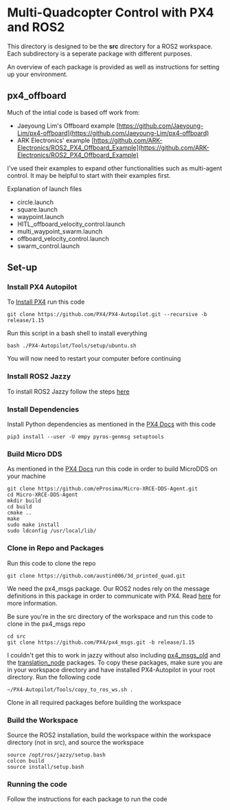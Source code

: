 # Multi-Quadcopter Control with PX4 and ROS2

This directory is designed to be the **src** directory for a ROS2 workspace. Each subdirectory is a seperate package with different purposes. 

An overview of each package is provided as well as instructions for setting up your environment.

## px4_offboard

Much of the intial code is based off work from: 
- Jaeyoung Lim's Offboard example [https://github.com/Jaeyoung-Lim/px4-offboard](https://github.com/Jaeyoung-Lim/px4-offboard)
- ARK Electronics' example [https://github.com/ARK-Electronics/ROS2_PX4_Offboard_Example](https://github.com/ARK-Electronics/ROS2_PX4_Offboard_Example)

I've used their examples to expand other functionalities such as multi-agent control. It may be helpful to start with their examples first.

Explanation of launch files

- circle.launch
- square.launch
- waypoint.launch
- HITL_offboard_velocity_control.launch
- multi_waypoint_swarm.launch
- offboard_velocity_control.launch
- swarm_control.launch

## Set-up

### Install PX4 Autopilot
To [Install PX4](https://docs.px4.io/main/en/dev_setup/dev_env_linux_ubuntu.html#simulation-and-nuttx-pixhawk-targets) run this code 
```
git clone https://github.com/PX4/PX4-Autopilot.git --recursive -b release/1.15
```

Run this script in a bash shell to install everything

```
bash ./PX4-Autopilot/Tools/setup/ubuntu.sh
```

You will now need to restart your computer before continuing

### Install ROS2 Jazzy
To install ROS2 Jazzy follow the steps [here](https://docs.ros.org/en/jazzy/Installation/Ubuntu-Install-Debians.html)

### Install Dependencies

Install Python dependencies as mentioned in the [PX4 Docs](https://docs.px4.io/main/en/ros/ros2_comm.html#install-ros-2) with this code

```
pip3 install --user -U empy pyros-genmsg setuptools
```

### Build Micro DDS
As mentioned in the [PX4 Docs](https://docs.px4.io/main/en/ros/ros2_comm.html#setup-micro-xrce-dds-agent-client) run this code in order to build MicroDDS on your machine

```
git clone https://github.com/eProsima/Micro-XRCE-DDS-Agent.git
cd Micro-XRCE-DDS-Agent
mkdir build
cd build
cmake ..
make
sudo make install
sudo ldconfig /usr/local/lib/
```

### Clone in Repo and Packages
Run this code to clone the repo

```
git clone https://github.com/austin006/3d_printed_quad.git
```

We need the px4_msgs package. Our ROS2 nodes rely on the message definitions in this package in order to communicate with PX4. Read [here](https://docs.px4.io/main/en/ros/ros2_comm.html#overview:~:text=ROS%202%20applications,different%20PX4%20releases) for more information.

Be sure you're in the src directory of the workspace and run this code to clone in the px4_msgs repo

```
cd src
git clone https://github.com/PX4/px4_msgs.git -b release/1.15
```

I couldn't get this to work in jazzy without also including [px4_msgs_old](https://docs.px4.io/main/en/middleware/uorb.html#message-versioning) and the [translation_node](https://docs.px4.io/main/en/ros2/px4_ros2_msg_translation_node.html) packages. To copy these packages, make sure you are in your workspace directory and have installed PX4-Autopilot in your root directory. Run the following code

```
~/PX4-Autopilot/Tools/copy_to_ros_ws.sh .
```

Clone in all required packages before building the workspace

### Build the Workspace

Source the ROS2 installation, build the workspace within the workspace directory (not in src), and source the workspace

```
source /opt/ros/jazzy/setup.bash
colcon build
source install/setup.bash
```

### Running the code

Follow the instructions for each package to run the code
